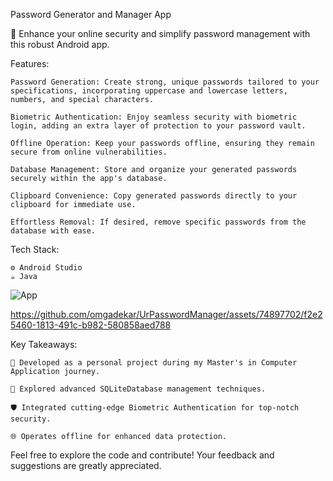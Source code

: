 Password Generator and Manager App

🔐 Enhance your online security and simplify password management with this robust Android app.

Features:

    Password Generation: Create strong, unique passwords tailored to your specifications, incorporating uppercase and lowercase letters, numbers, and special characters.

    Biometric Authentication: Enjoy seamless security with biometric login, adding an extra layer of protection to your password vault.

    Offline Operation: Keep your passwords offline, ensuring they remain secure from online vulnerabilities.

    Database Management: Store and organize your generated passwords securely within the app's database.

    Clipboard Convenience: Copy generated passwords directly to your clipboard for immediate use.

    Effortless Removal: If desired, remove specific passwords from the database with ease.

Tech Stack:

    ⚙️ Android Studio
    ☕ Java


![App](https://github.com/omgadekar/UrPasswordManager/assets/74897702/47b7d7fb-8245-4dff-afd0-ed1c568478f6)

 

https://github.com/omgadekar/UrPasswordManager/assets/74897702/f2e25460-1813-491c-b982-580858aed788



Key Takeaways:

    🚀 Developed as a personal project during my Master's in Computer Application journey.

    🔑 Explored advanced SQLiteDatabase management techniques.

    🛡️ Integrated cutting-edge Biometric Authentication for top-notch security.

    🌐 Operates offline for enhanced data protection.

Feel free to explore the code and contribute! Your feedback and suggestions are greatly appreciated.
